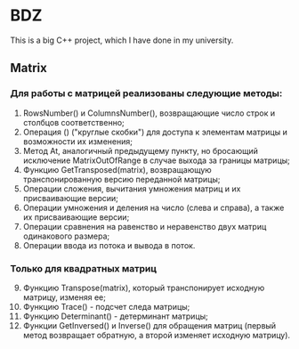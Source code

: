 # BDZ
This is a big C++ project, which I have done in my university.
## Matrix
### Для работы с матрицей реализованы следующие методы:
1) RowsNumber() и ColumnsNumber(), возвращающие число строк и столбцов соответственно;
2) Операция () ("круглые скобки") для доступа к элементам матрицы и возможности их изменения;
3) Метод At, аналогичный предыдущему пункту, но бросающий исключение MatrixOutOfRange в случае выхода за границы матрицы;
4) Функцию GetTransposed(matrix), возвращающую транспонированную версию переданной матрицы;
5) Операции сложения, вычитания умножения матриц и их присваивающие версии;
6) Операции умножения и деления на число (слева и справа), а также их присваивающие версии;
7) Операции сравнения на равенство и неравенство двух матриц одинакового размера;
8) Операции ввода из потока и вывода в поток.
### Только для квадратных матриц
9) Функцию Transpose(matrix), который транспонирует исходную матрицу, изменяя ее;
10) Функцию Trace() - подсчет следа матрицы;
11) Функцию Determinant() - детерминант матрицы;
12) Функции GetInversed() и Inverse() для обращения матриц (первый метод возвращает обратную, а второй изменяет исходную матрицу).
